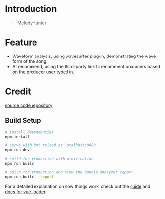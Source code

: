 # Introduction

> MelodyHunter

# Feature
- Waveform analysis, using wavesurfer plug-in, demonstrating the wave form of the song.
- AI recommend, using the third-party link to recomment producers based on the producer user typed in.

# Credit
[source code repository](https://github.com/Yin-Hongwei/music-website/tree/master/music-client)

## Build Setup

``` bash
# install dependencies
npm install

# serve with hot reload at localhost:8080
npm run dev

# build for production with minification
npm run build

# build for production and view the bundle analyzer report
npm run build --report
```

For a detailed explanation on how things work, check out the [guide](http://vuejs-templates.github.io/webpack/) and [docs for vue-loader](http://vuejs.github.io/vue-loader).
